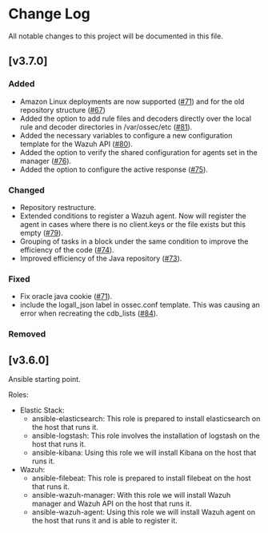 # Change Log
All notable changes to this project will be documented in this file.

## [v3.7.0]

### Added

- Amazon Linux deployments are now supported ([#71](https://github.com/wazuh/wazuh-ansible/pull/71)) and for the old repository structure ([#67](https://github.com/wazuh/wazuh-ansible/pull/67))
- Added the option to add rule files and decoders directly over the local rule and decoder directories in /var/ossec/etc ([#81](https://github.com/wazuh/wazuh-ansible/pull/81)).
- Added the necessary variables to configure a new configuration template for the Wazuh API ([#80](https://github.com/wazuh/wazuh-ansible/pull/80)).
- Added the option to verify the shared configuration for agents set in the manager ([#76](https://github.com/wazuh/wazuh-ansible/pull/76)). 
- Added the option to configure the active response ([#75](https://github.com/wazuh/wazuh-ansible/pull/75)). 

### Changed

- Repository restructure.
- Extended conditions to register a Wazuh agent. Now will register the agent in cases where there is no client.keys or the file exists but this empty ([#79](https://github.com/wazuh/wazuh-ansible/pull/79)). 
- Grouping of tasks in a block under the same condition to improve the efficiency of the code ([#74](https://github.com/wazuh/wazuh-ansible/pull/74)). 
- Improved efficiency of the Java repository ([#73](https://github.com/wazuh/wazuh-ansible/pull/73)). 

### Fixed

- Fix oracle java cookie ([#71](https://github.com/wazuh/wazuh-ansible/pull/71)).
- include the logall_json label in ossec.conf template. This was causing an error when recreating the cdb_lists ([#84](https://github.com/wazuh/wazuh-ansible/pull/84)).

### Removed


## [v3.6.0]

Ansible starting point.

Roles:
 - Elastic Stack:
   - ansible-elasticsearch: This role is prepared to install elasticsearch on the host that runs it. 
   - ansible-logstash: This role involves the installation of logstash on the host that runs it. 
   - ansible-kibana: Using this role we will install Kibana on the host that runs it. 
 - Wazuh: 
   - ansible-filebeat: This role is prepared to install filebeat on the host that runs it. 
   - ansible-wazuh-manager: With this role we will install Wazuh manager and Wazuh API on the host that runs it.
   - ansible-wazuh-agent: Using this role we will install Wazuh agent on the host that runs it and is able to register it. 

